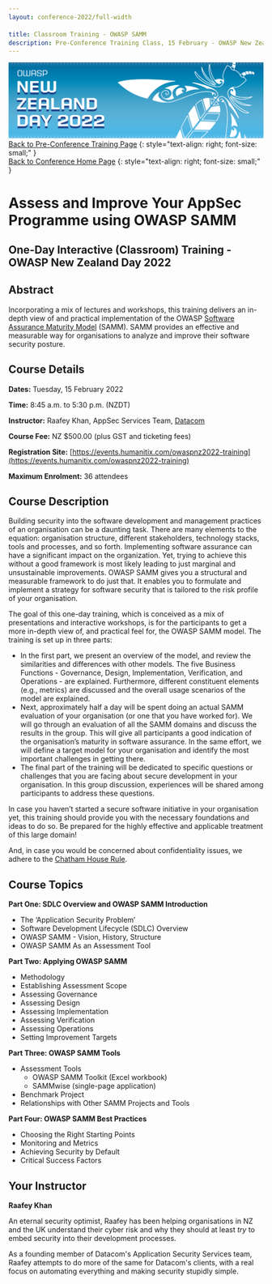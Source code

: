 ```yaml
---
layout: conference-2022/full-width

title: Classroom Training - OWASP SAMM
description: Pre-Conference Training Class, 15 February - OWASP New Zealand Day 2022 
---
```


[![Web Banner](/assets/images/2022_Banner_Graphic.jpg)](/conference/)   
[Back to Pre-Conference Training Page](training.md)
{: style="text-align: right; font-size: small;" }   
[Back to Conference Home Page](index.md)
{: style="text-align: right; font-size: small;" }   

# Assess and Improve Your AppSec Programme using OWASP SAMM

## One-Day Interactive (Classroom) Training - OWASP New Zealand Day 2022

## Abstract

Incorporating a mix of lectures and workshops, this training delivers an in-depth view of and practical implementation of the OWASP [Software Assurance Maturity Model](https://owaspsamm.org) (SAMM). SAMM provides an effective and measurable way for organisations to analyze and improve their software security posture.

## Course Details 

**Dates:** Tuesday, 15 February 2022

**Time:** 8:45 a.m. to 5:30 p.m. (NZDT)

**Instructor:** Raafey Khan, AppSec Services Team, [Datacom](https://datacom.co.nz/)   

**Course Fee:** NZ $500.00 (plus GST and ticketing fees)

**Registration Site:** [https://events.humanitix.com/owaspnz2022-training](https://events.humanitix.com/owaspnz2022-training)

**Maximum Enrolment:** 36 attendees

## Course Description

Building security into the software development and management practices of an organisation can be a daunting task. There are many elements to the equation: organisation structure, different stakeholders, technology stacks, tools and processes, and so forth. Implementing software assurance can have a significant impact on the organization. Yet, trying to achieve this without a good framework is most likely leading to just marginal and unsustainable improvements. OWASP SAMM gives you a structural and measurable framework to do just that. It enables you to formulate and implement a strategy for software security that is tailored to the risk profile of your organisation.

The goal of this one-day training, which is conceived as a mix of presentations and interactive workshops, is for the participants to get a more in-depth view of, and practical feel for, the OWASP SAMM model. The training is set up in three parts:

* In the first part, we present an overview of the model, and review the similarities and differences with other models. The five Business Functions - Governance, Design, Implementation, Verification, and Operations - are explained. Furthermore, different constituent elements (e.g., metrics) are discussed and the overall usage scenarios of the model are explained.
* Next, approximately half a day will be spent doing an actual SAMM evaluation of your organisation (or one that you have worked for). We will go through an evaluation of all the SAMM domains and discuss the results in the group. This will give all participants a good indication of the organisation’s maturity in software assurance. In the same effort, we will define a target model for your organisation and identify the most important challenges in getting there. 
* The final part of the training will be dedicated to specific questions or challenges that you are facing about secure development in your organisation. In this group discussion, experiences will be shared among participants to address these questions.

In case you haven’t started a secure software initiative in your organisation yet, this training should provide you with the necessary foundations and ideas to do so. Be prepared for the highly effective and applicable treatment of this large domain!

And, in case you would be concerned about confidentiality issues, we adhere to the [Chatham House Rule](https://www.chathamhouse.org/about-us/chatham-house-rule).

## Course Topics

**Part One: SDLC Overview and OWASP SAMM Introduction**

* The ‘Application Security Problem’
* Software Development Lifecycle (SDLC) Overview
* OWASP SAMM - Vision, History, Structure
* OWASP SAMM As an Assessment Tool

**Part Two: Applying OWASP SAMM**

* Methodology
* Establishing Assessment Scope
* Assessing Governance
* Assessing Design
* Assessing Implementation
* Assessing Verification
* Assessing Operations
* Setting Improvement Targets

**Part Three: OWASP SAMM Tools**

* Assessment Tools
    * OWASP SAMM Toolkit (Excel workbook)
    * SAMMwise (single-page application)
* Benchmark Project
* Relationships with Other SAMM Projects and Tools

**Part Four: OWASP SAMM Best Practices**

* Choosing the Right Starting Points
* Monitoring and Metrics
* Achieving Security by Default
* Critical Success Factors

## Your Instructor

**Raafey Khan**

An eternal security optimist, Raafey has been helping organisations in NZ and the UK understand their cyber risk and why they should at least *try* to embed security into their development processes.

As a founding member of Datacom's Application Security Services team, Raafey attempts to do more of the same for Datacom's clients, with a real focus on automating everything and making security stupidly simple.
